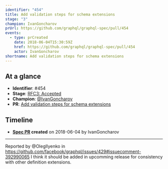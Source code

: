 ```yaml
---
identifier: "454"
title: Add validation steps for schema extensions
stage: "3"
champion: IvanGoncharov
prUrl: https://github.com/graphql/graphql-spec/pull/454
events:
  - type: prCreated
    date: 2018-06-04T15:30:59Z
    href: https://github.com/graphql/graphql-spec/pull/454
    actor: IvanGoncharov
shortname: Add validation steps for schema extensions
---
```


## At a glance

- **Identifier**: #454
- **Stage**: [RFC3: Accepted](https://github.com/graphql/graphql-spec/blob/main/CONTRIBUTING.md#stage-3-accepted)
- **Champion**: [@IvanGoncharov](https://github.com/IvanGoncharov)
- **PR**: [Add validation steps for schema extensions](https://github.com/graphql/graphql-spec/pull/454)

<!-- BEGIN_CUSTOM_TEXT -->



<!-- END_CUSTOM_TEXT -->

## Timeline

- **[Spec PR](https://github.com/graphql/graphql-spec/pull/454) created** on 2018-06-04 by IvanGoncharov

<!-- VERBATIM -->

---

Reported by @OlegIlyenko in https://github.com/facebook/graphql/issues/429#issuecomment-392990065
I think it should be added in upcomming release for consistency with other definition extensions.
